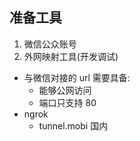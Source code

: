 准备工具
-------------

1. 微信公众账号
2. 外网映射工具(开发调试)
  - 与微信对接的 url 需要具备:
    - 能够公网访问
    - 端口只支持 80
  - ngrok
    - tunnel.mobi 国内

